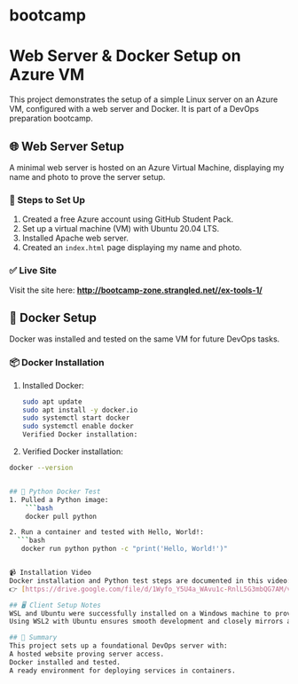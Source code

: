 # bootcamp
# Web Server & Docker Setup on Azure VM

This project demonstrates the setup of a simple Linux server on an Azure VM, configured with a web server and Docker. It is part of a DevOps preparation bootcamp.

## 🌐 Web Server Setup

A minimal web server is hosted on an Azure Virtual Machine, displaying my name and photo to prove the server setup.

### 🔧 Steps to Set Up
1. Created a free Azure account using GitHub Student Pack.
2. Set up a virtual machine (VM) with Ubuntu 20.04 LTS.
3. Installed Apache web server.
4. Created an `index.html` page displaying my name and photo.

### ✅ Live Site

Visit the site here: **http://bootcamp-zone.strangled.net//ex-tools-1/**

## 🐳 Docker Setup

Docker was installed and tested on the same VM for future DevOps tasks.

### 📦 Docker Installation

1. Installed Docker:
   ```bash
   sudo apt update
   sudo apt install -y docker.io
   sudo systemctl start docker
   sudo systemctl enable docker
   Verified Docker installation:

2. Verified Docker installation:
  ```bash
 docker --version

 
## 🐍 Python Docker Test
  1. Pulled a Python image:
      ```bash
      docker pull python
  
 2. Run a container and tested with Hello, World!:
    ```bash
     docker run python python -c "print('Hello, World!')"


 📹 Installation Video
 Docker installation and Python test steps are documented in this video:
 👉 [https://drive.google.com/file/d/1Wyfo_Y5U4a_WAvu1c-RnlL5G3mbQG7AM/view?usp=sharing]

 ## 🖥️ Client Setup Notes
  WSL and Ubuntu were successfully installed on a Windows machine to provide a Linux-like development environment. This setup allows for native command-line tools and better compatibility with Docker and other DevOps tools.
  Using WSL2 with Ubuntu ensures smooth development and closely mirrors a real server environment.

 ## 📌 Summary
 This project sets up a foundational DevOps server with:
 A hosted website proving server access.
 Docker installed and tested.
 A ready environment for deploying services in containers.


